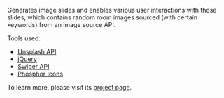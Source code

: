 Generates image slides and enables various user interactions with those slides, which contains random room images sourced (with certain keywords) from an image source API.

Tools used:  
* [Unsplash API](https://unsplash.com/)  
* [jQuery](https://jquery.com/)  
* [Swiper API](https://swiperjs.com/swiper-api)  
* [Phosphor Icons](https://phosphoricons.com/)  

To learn more, please visit its [project page](https://daoxisun.com/projects/image-slides-generator).  
